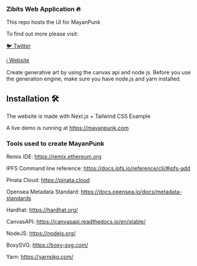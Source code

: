
### Zibits Web Application 🔥

This repo hosts the UI for  MayanPunk

To find out more please visit:

[🐦 Twitter](https://twitter.com/mayanpunk)

[ℹ️ Website](https://zib.one)

[](https://github.com/Mayanpunk/Mayanpunk/public/images/banner.png)

Create generative art by using the canvas api and node js. Before you use the generation engine, make sure you have node.js and yarn installed.

## Installation 🛠️

The website is made with Next.js + Tailwind CSS Example

A live demo is running at https://mayanpunk.com

### Tools used to create MayanPunk

Remix IDE: https://remix.ethereum.org

IPFS Command line reference: https://docs.ipfs.io/reference/cli/#ipfs-add

Pinata Cloud: https://pinata.cloud

Opensea Metadata Standard: https://docs.opensea.io/docs/metadata-standards

Hardhat: https://hardhat.org/

CanvasAPI: https://canvasapi.readthedocs.io/en/stable/

NodeJS: https://nodejs.org/

BoxySVG: https://boxy-svg.com/

Yarn: https://yarnpkg.com/
